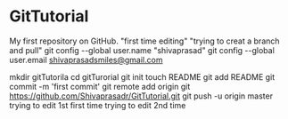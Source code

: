 # GitTutorial
My first repository on GitHub.
"first time editing"
"trying to creat a branch and pull"
git config --global user.name "shivaprasad"
git config --global user.email shivaprasadsmiles@gmail.com

mkdir gitTutorila
cd gitTurorial
git init
touch README
git add README
git commit -m 'first commit'
git remote add origin git https://github.com/Shivaprasadr/GitTutorial.git
git push -u origin master
trying to edit 1st first time
trying to edit 2nd time